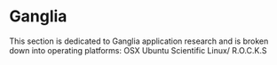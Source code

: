 Ganglia
=======

This section is dedicated to Ganglia application research and is broken down into operating platforms:
OSX
Ubuntu
Scientific Linux/ R.O.C.K.S

